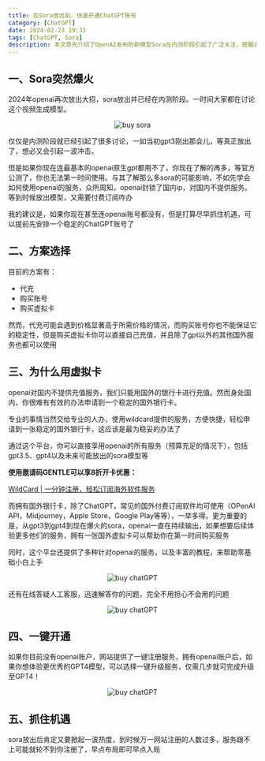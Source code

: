 ```yaml
---
title: 在Sora放出前，快速开通ChatGPT账号
category: [ChatGPT]
date: 2024-02-23 19:33
tags: [ChatGPT, Sora]
description: 本文首先介绍了OpenAI发布的新模型Sora在内测阶段引起了广泛关注，提醒读者尽早了解和准备。然后，针对OpenAI封锁国内IP的情况，提出了使用虚拟卡的解决方案，通过购买虚拟卡可以稳妥地解决国内无法直接充值的问题。文章详细介绍了申请虚拟卡的步骤和优势，包括使用邀请码享受开卡优惠、拥有国外银行卡的多种用途，以及对于未来可能推出的OpenAI服务的便利性。最后，提及了一键开通服务，方便用户注册和升级至GPT4模型，呼吁读者抓住机遇，提前做好准备。
---
```


## 一、Sora突然爆火

2024年openai再次放出大招，sora放出并已经在内测阶段。一时间大家都在讨论这个视频生成模型。

<p align="center">
    <img src="/imgs/image1.jpg" alt="buy sora"/>
</p>

仅仅是内测阶段就已经引起了很多讨论，一如当初gpt3刚出那会儿，等真正放出了，想必又会引起一波冲击。

但是如果你现在连最基本的openai原生gpt都用不了，你现在了解的再多，等官方公测了，你也无法第一时间使用。与其了解那么多sora的可能影响，不如先学会如何使用openai的服务，众所周知，openai封锁了国内ip，对国内不提供服务。等到时候放出模型，又需要付费订阅咋办

我的建议是，如果你现在甚至连openai账号都没有，但是打算尽早抓住机遇，可以提前先安排一个稳定的ChatGPT账号了

## 二、方案选择

目前的方案有：

- 代充
- 购买账号
- 购买虚拟卡

然而，代充可能会遇到价格显著高于所需价格的情况，而购买账号你也不能保证它的稳定性，但是购买虚拟卡你可以直接自己充值，并且除了gpt以外的其他国外服务也都可以使用

## 三、为什么用虚拟卡

openai对国内不提供充值服务，我们只能用国外的银行卡进行充值。然而身处国内，你很难有有效的办法申请到一个稳定的国外银行卡。

专业的事情当然交给专业的人办，使用wildcard提供的服务，方便快捷，轻松申请到一张稳定的国外银行卡，这应该是最为稳妥的办法了

通过这个平台，你可以直接享用openai的所有服务（预算充足的情况下），包括gpt3.5、gpt4以及未来可能放出的sora模型等

**使用邀请码GENTLE可以享8折开卡优惠：**

[WildCard | 一分钟注册，轻松订阅海外软件服务](https://bewildcard.com/i/GENTLE)

而拥有国外银行卡，除了ChatGPT，常见的国外付费订阅软件均可使用（OPenAI API，Midjourney，Apple Store，Google Play等等），一举多得。更为重要的是，从gpt3到gpt4到现在爆火的sora，openai一直在持续输出，如果想要后续体验更多他们的服务，拥有一张国外虚拟卡可以帮助你在第一时间购买服务

同时，这个平台还提供了多种针对openai的服务，以及丰富的教程，来帮助零基础小白上手

<p align="center">
    <img src="/imgs/image-20240223160459.png" alt="buy chatGPT"/>
</p>

还有在线答疑人工客服，迅速解答你的问题，完全不用担心不会用的问题

<p align="center">
    <img src="/imgs/image-20240223160803.png" alt="buy chatGPT"/>
</p>

## 四、一键开通

如果你目前没有openai账户，网站提供了一键注册服务，拥有openai账户后，如果你想体验更优秀的GPT4模型，可以选择一键升级服务，仅需几步就可完成升级至GPT4！

<p align="center">
    <img src="/imgs/image-20240223161148.png" alt="buy chatGPT"/>
</p>

## 五、抓住机遇

sora放出后肯定又要掀起一波热度，到时候万一网站注册的人数过多，服务跟不上可能就轮不到你注册了，早点布局即可早点入局
